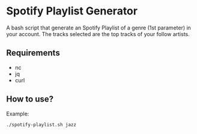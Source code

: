 # Spotify Playlist Generator

A bash script that generate an Spotify Playlist of a genre (1st parameter) in
your account. The tracks selected are the top tracks of your follow artists.

## Requirements

* nc
* jq
* curl

## How to use?

Example:

```bash
./spotify-playlist.sh jazz
```
